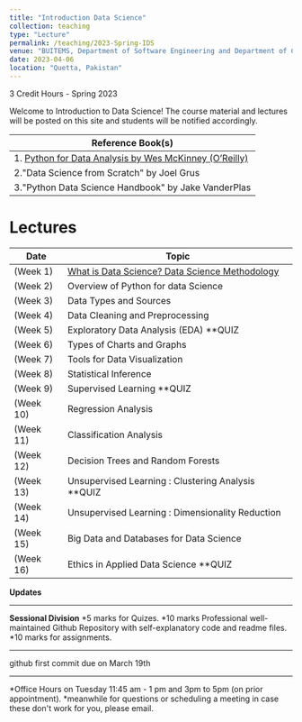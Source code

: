 ```yaml
---
title: "Introduction Data Science"
collection: teaching
type: "Lecture"
permalink: /teaching/2023-Spring-IDS
venue: "BUITEMS, Department of Software Engineering and Department of Computer Engineering"
date: 2023-04-06
location: "Quetta, Pakistan"
---
```


3 Credit Hours - Spring 2023

<!---
Introduction to Data Science 
======
-->

Welcome to Introduction to Data Science! 
The course material and lectures will be posted on this site and students will be notified accordingly. 






| **Reference Book(s)** |
|----------------------|
|1. [Python for Data Analysis by Wes McKinney (O’Reilly)](http://bit.ly/adswpy-wesmckinney)
|2."Data Science from Scratch" by Joel Grus
|3."Python Data Science Handbook" by Jake VanderPlas

Lectures
======

| **Date**   |**Topic**  |
|------------|-----------|
| (Week 1) | [What is Data Science? Data Science Methodology](https://github.com/Saniya-Ashraf/saniya-ashraf.github.io/raw/master/IDS/What%20is%20Data%20Science.pdf)
| (Week 2) | Overview of Python for data Science
| (Week 3) | Data Types and Sources
| (Week 4) | Data Cleaning and Preprocessing
| (Week 5) | Exploratory Data Analysis (EDA) **QUIZ
| (Week 6) | Types of Charts and Graphs
| (Week 7) | Tools for Data Visualization
| (Week 8) | Statistical Inference 
| (Week 9) | Supervised Learning **QUIZ
| (Week 10) | Regression Analysis
| (Week 11) | Classification Analysis
| (Week 12) | Decision Trees and Random Forests
| (Week 13) | Unsupervised Learning : Clustering Analysis **QUIZ
| (Week 14) | Unsupervised Learning : Dimensionality Reduction
| (Week 15) | Big Data and Databases for Data Science
| (Week 16) | Ethics in Applied Data Science **QUIZ

**Updates**

_____________________________________________________________________________________________________________
**Sessional Division**
*5 marks for Quizes.
*10 marks Professional well-maintained Github Repository with self-explanatory code and readme files.
*10 marks for assignments. 

_____________________________________________________________________________________________________________
github first commit due on March 19th
_____________________________________________________________________________________________________________
*Office Hours on Tuesday 11:45 am - 1 pm and 3pm to 5pm (on prior appointment).
*meanwhile for questions or scheduling a meeting in case these don't work for you, please email.

